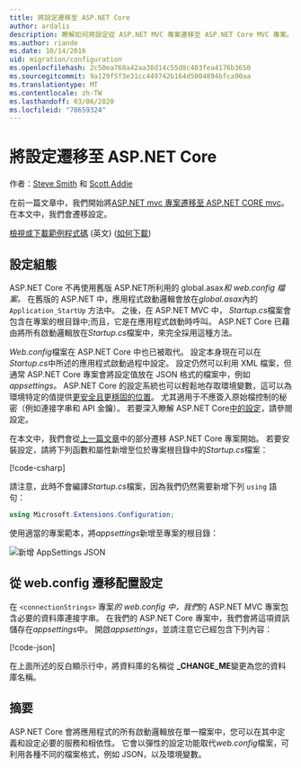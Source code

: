 ```yaml
---
title: 將設定遷移至 ASP.NET Core
author: ardalis
description: 瞭解如何將設定從 ASP.NET MVC 專案遷移至 ASP.NET Core MVC 專案。
ms.author: riande
ms.date: 10/14/2016
uid: migration/configuration
ms.openlocfilehash: 2c50ea768a42aa38d14c55d8c403fea4176b3650
ms.sourcegitcommit: 9a129f5f3e31cc449742b164d5004894bfca90aa
ms.translationtype: MT
ms.contentlocale: zh-TW
ms.lasthandoff: 03/06/2020
ms.locfileid: "78659324"
---
```

# <a name="migrate-configuration-to-aspnet-core"></a>將設定遷移至 ASP.NET Core

作者：[Steve Smith](https://ardalis.com/) 和 [Scott Addie](https://scottaddie.com)

在前一篇文章中，我們開始將[ASP.NET mvc 專案遷移至 ASP.NET CORE mvc](xref:migration/mvc)。 在本文中，我們會遷移設定。

[檢視或下載範例程式碼](https://github.com/dotnet/AspNetCore.Docs/tree/master/aspnetcore/migration/configuration/samples) \(英文\) ([如何下載](xref:index#how-to-download-a-sample))

## <a name="setup-configuration"></a>設定組態

ASP.NET Core 不再使用舊版 ASP.NET所利用的 global.asax*和 web.config 檔案。* 在舊版的 ASP.NET 中，應用程式啟動邏輯會放在*global.asax*內的 `Application_StartUp` 方法中。 之後，在 ASP.NET MVC 中， *Startup.cs*檔案會包含在專案的根目錄中;而且，它是在應用程式啟動時呼叫。 ASP.NET Core 已藉由將所有啟動邏輯放在*Startup.cs*檔案中，來完全採用這種方法。

*Web.config*檔案在 ASP.NET Core 中也已被取代。 設定本身現在可以在*Startup.cs*中所述的應用程式啟動過程中設定。 設定仍然可以利用 XML 檔案，但通常 ASP.NET Core 專案會將設定值放在 JSON 格式的檔案中，例如*appsettings。* ASP.NET Core 的設定系統也可以輕鬆地存取環境變數，這可以為環境特定的值提供[更安全且更穩固的位置](xref:security/app-secrets)。 尤其適用于不應簽入原始檔控制的秘密（例如連接字串和 API 金鑰）。 若要深入瞭解 ASP.NET Core[中的設定](xref:fundamentals/configuration/index)，請參閱設定。

在本文中，我們會從[上一篇文章](xref:migration/mvc)中的部分遷移 ASP.NET Core 專案開始。 若要安裝設定，請將下列函數和屬性新增至位於專案根目錄中的*Startup.cs*檔案：

[!code-csharp[](configuration/samples/WebApp1/src/WebApp1/Startup.cs?range=11-16)]

請注意，此時不會編譯*Startup.cs*檔案，因為我們仍然需要新增下列 `using` 語句：

```csharp
using Microsoft.Extensions.Configuration;
```

使用適當的專案範本，將*appsettings*新增至專案的根目錄：

![新增 AppSettings JSON](configuration/_static/add-appsettings-json.png)

## <a name="migrate-configuration-settings-from-webconfig"></a>從 web.config 遷移配置設定

在 `<connectionStrings>` 專案*的 web.config 中，我們*的 ASP.NET MVC 專案包含必要的資料庫連接字串。 在我們的 ASP.NET Core 專案中，我們會將這項資訊儲存在*appsettings*中。 開啟*appsettings*，並請注意它已經包含下列內容：

[!code-json[](../migration/configuration/samples/WebApp1/src/WebApp1/appsettings.json?highlight=4)]

在上面所述的反白顯示行中，將資料庫的名稱從 **_CHANGE_ME**變更為您的資料庫名稱。

## <a name="summary"></a>摘要

ASP.NET Core 會將應用程式的所有啟動邏輯放在單一檔案中，您可以在其中定義和設定必要的服務和相依性。 它會以彈性的設定功能取代*web.config*檔案，可利用各種不同的檔案格式，例如 JSON，以及環境變數。
